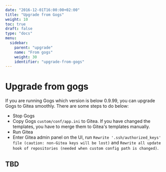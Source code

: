 ```yaml
---
date: "2016-12-01T16:00:00+02:00"
title: "Upgrade from Gogs"
weight: 10
toc: true
draft: false
type: "docs"
menu:
  sidebar:
    parent: "upgrade"
    name: "From gogs"
    weight: 30
    identifier: "upgrade-from-gogs"
---
```


# Upgrade from gogs

If you are running Gogs which version is below 0.9.99, you can upgrade Gogs to Gitea smoothly.
There are some steps to do below:

* Stop Gogs
* Copy Gogs `custom/conf/app.ini` to Gitea. If you have changed the templates, you have to merge them to Gitea's templates manually.
* Run Gitea
* Enter Gitea admin panel on the UI, run `Rewrite '.ssh/authorized_keys' file (caution: non-Gitea keys will be lost)`
   and `Rewrite all update hook of repositories (needed when custom config path is changed)`.

## TBD
